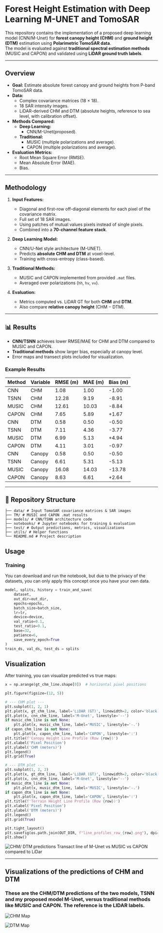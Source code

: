 # Forest Height Estimation with Deep Learning M-UNET and TomoSAR

This repository contains the implementation of a proposed deep learning model (CNN/M-Unet) for **forest canopy height (CHM)** and **ground height (DTM)** estimation using **Polarimetric TomoSAR data**.  
The model is evaluated against **traditional spectral estimation methods** (MUSIC and CAPON) and validated using **LiDAR ground truth labels**.

---

## Overview

- **Goal:** Estimate absolute forest canopy and ground heights from P-band TomoSAR data.
- **Data:** 
  - Complex covariance matrices (18 × 18).
  - 18 SAR intensity images.
  - LiDAR-derived CHM and DTM (absolute heights, reference to sea level, with calibration offset).
- **Methods Compared:**
  - **Deep Learning:**
    - CNN/M-Unet(proposed).
  - **Traditional:** 
    - MUSIC (multiple polarizations and average).
    - CAPON (multiple polarizations and average).
- **Evaluation Metrics:**
  - Root Mean Square Error (RMSE).
  - Mean Absolute Error (MAE).
  - Bias.

---

##  Methodology

1. **Input Features:**
   - Diagonal and first-row off-diagonal elements for each pixel of the covariance matrix.
   - Full set of 18 SAR images.
   - Using patches of mutual values pixels instead of single pixels.
   - Combined into a **70-channel feature stack**.

2. **Deep Learning Model:**
   - CNN/U-Net style architecture (M-UNET).
   - Predicts **absolute CHM and DTM** at voxel-level.
   - Training with cross-entropy (class-based).

3. **Traditional Methods:**
   - MUSIC and CAPON implemented from provided `.mat` files.
   - Averaged over polarizations (`hh`, `hv`, `vv`).

4. **Evaluation:**
   - Metrics computed vs. LiDAR GT for both **CHM** and **DTM**.
   - Also compare **relative canopy height** (CHM − DTM).

---

## 📊 Results

- **CNN/TSNN** achieves lower RMSE/MAE for CHM and DTM compared to MUSIC and CAPON.
- **Traditional methods** show larger bias, especially at canopy level.
- Error maps and transect plots included for visualization.

### Example Results

| Method   | Variable | RMSE (m) | MAE (m) | Bias (m) |
|----------|----------|----------|---------|----------|
| CNN      | CHM      | 1.08     | 1.00    | -1.00    |
| TSNN     | CHM      | 12.28    | 9.19    | -8.91    |
| MUSIC    | CHM      | 12.61    | 10.03   | -8.84    |
| CAPON    | CHM      | 7.65     | 5.89    | +1.67    |
| CNN      | DTM      | 0.58     | 0.50    | -0.50    |
| TSNN     | DTM      | 7.11     | 4.36    | -3.77    |
| MUSIC    | DTM      | 6.99     | 5.13    | +4.94    |
| CAPON    | DTM      | 4.11     | 3.01    | -0.97    |
| CNN      | Canopy   | 0.58     | 0.50    | -0.50    |
| TSNN     | Canopy   | 6.61     | 5.31    | -5.13    |
| MUSIC    | Canopy   | 16.08    | 14.03   | -13.78   |
| CAPON    | Canopy   | 8.63     | 6.61    | +2.64    |

---

## 📂 Repository Structure
```
├── data/ # Input TomoSAR covariance matrices & SAR images
├── TM/ # MUSIC and CAPON .mat results
├── models/ # CNN/TSNN architecture code
├── notebooks/ # Jupyter notebooks for training & evaluation
├── test/ # Output predictions, metrics, visualizations
├── utils/ # Helper functions
└── README.md # Project description
```

##  Usage
### Training
You can download and run the notebook, but due to the privacy of the datasets, you can only apply this concept once you have your own data.
```python
model, splits, history = train_and_save(
    dataset,
    out_dir=out_dir,
    epochs=epochs,
    batch_size=batch_size,
    lr=lr,
    device=device,
    val_ratio=0.1,
    test_ratio=0.1,
    base=32,
    patience=6,
    save_every_epoch=True
)
train_ds, val_ds, test_ds = splits

```

## Visualization

After training, you can visualize predicted vs true maps:

```python
x = np.arange(gt_chm_line.shape[0])  # horizontal pixel positions

plt.figure(figsize=(12, 5))

# --- CHM plot ---
plt.subplot(1, 2, 1)
plt.plot(x, gt_chm_line, label='LiDAR (GT)', linewidth=2, color='black')
plt.plot(x, cnn_chm_line, label='M-Unet', linestyle='--')
if music_chm_line is not None:
    plt.plot(x, music_chm_line, label='MUSIC', linestyle='-.')
if capon_chm_line is not None:
    plt.plot(x, capon_chm_line, label='CAPON', linestyle=':')
plt.title(f'Canopy Height Line Profile (Row {row})')
plt.xlabel('Pixel Position')
plt.ylabel('CHM (meters)')
plt.legend()
plt.grid(True)

# --- DTM plot ---
plt.subplot(1, 2, 2)
plt.plot(x, gt_dtm_line, label='LiDAR (GT)', linewidth=2, color='black')
plt.plot(x, cnn_dtm_line, label='M-Unet', linestyle='--')
if music_dtm_line is not None:
    plt.plot(x, music_dtm_line, label='MUSIC', linestyle='-.')
if capon_dtm_line is not None:
    plt.plot(x, capon_dtm_line, label='CAPON', linestyle=':')
plt.title(f'Terrain Height Line Profile (Row {row})')
plt.xlabel('Pixel Position')
plt.ylabel('DTM (meters)')
plt.legend()
plt.grid(True)

plt.tight_layout()
plt.savefig(os.path.join(OUT_DIR, f"line_profiles_row_{row}.png"), dpi=150)
plt.show()

```
![CHM/ DTM predictions Transact line of M-Unet vs MUSIC vs CAPON compared to LiDar](https://github.com/user-attachments/assets/1ee9015a-5504-437b-8d88-ac9a1cf6258c)

---

## Visualizations of the predictions of CHM and DTM
### These are the CHM/DTM predictions of the two models, TSNN and my proposed model M-Unet, versus traditional methods like MUSIC and CAPON. The reference is the LIDAR labels.
![CHM Map](https://github.com/user-attachments/assets/028a1d67-4d50-43c3-906b-e748a925fdc9)

![DTM Map](https://github.com/user-attachments/assets/1dc80797-ca04-495f-bbae-7d5532c8355c)

